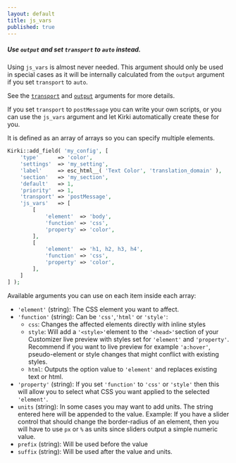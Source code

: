 ```yaml
---
layout: default
title: js_vars
published: true
---
```


<div class="callout warning">
    <h5>Use <code>output</code> and set <code>transport</code> to <code>auto</code> instead.</h5>
    <p>Using <code>js_vars</code> is almost never needed. This argument should only be used in special cases as it will be internally calculated from the <code>output</code> argument if you set <code>transport</code> to <code>auto</code>.</p>
    <p>See the <a href="https://kirki.org/docs/arguments/transport.html"><code>transport</code></a> and <a href="https://kirki.org/docs/arguments/output.html"><code>output</code></a> arguments for more details.</p>
</div>


If you set `transport` to `postMessage` you can write your own scripts, or you can use the `js_vars` argument and let Kirki automatically create these for you.

It is defined as an array of arrays so you can specify multiple elements.

```php
Kirki::add_field( 'my_config', [
	'type'      => 'color',
	'settings'  => 'my_setting',
	'label'     => esc_html__( 'Text Color', 'translation_domain' ),
	'section'   => 'my_section',
	'default'   => 1,
	'priority'  => 1,
	'transport' => 'postMessage',
	'js_vars'   => [
		[
			'element'  => 'body',
			'function' => 'css',
			'property' => 'color',
		],
		[
			'element'  => 'h1, h2, h3, h4',
			'function' => 'css',
			'property' => 'color',
		],
	]
] );
```

Available arguments you can use on each item inside each array:

* `'element'` (string): The CSS element you want to affect.
* `'function'` (string): Can be `'css'`,`'html'` or `'style'`:
	* `css`: Changes the affected elements directly with inline styles
	* `style`: Will add a `'<style>'`element to the `'<head>'`section of your Customizer live preview with styles set for `'element'` and `'property'`. Recommend if you want to live preview for example `'a:hover'`, pseudo-element or style changes that might conflict with existing styles.
	* `html`: Outputs the option value to `'element'` and replaces existing text or html.
* `'property'` (string): If you set `'function'` to `'css'` or `'style'` then this will allow you to select what CSS you want applied to the selected `'element'`.
* `units` (string): In some cases you may want to add units. The string entered here will be appended to the value. Example: If you have a slider control that should change the border-radius of an element, then you will have to use `px` or `%` as units since sliders output a simple numeric value.
* `prefix` (string): Will be used before the value
* `suffix` (string): Will be used after the value and units.
